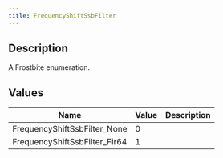 ```yaml
---
title: FrequencyShiftSsbFilter
---
```

## Description

A Frostbite enumeration.

## Values

| Name                           | Value | Description |
| ------------------------------ | ----- | ----------- |
| FrequencyShiftSsbFilter\_None  | 0     |             |
| FrequencyShiftSsbFilter\_Fir64 | 1     |             |
